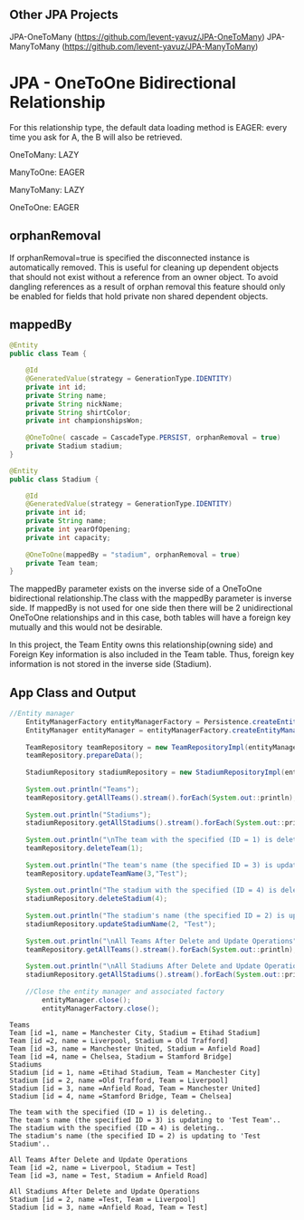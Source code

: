 ## Other JPA Projects 
JPA-OneToMany (https://github.com/levent-yavuz/JPA-OneToMany)
JPA-ManyToMany (https://github.com/levent-yavuz/JPA-ManyToMany)
# JPA - OneToOne Bidirectional Relationship

For this relationship type, the default data loading method is EAGER: every time you ask for A, the B will also be retrieved.

OneToMany: LAZY

ManyToOne: EAGER

ManyToMany: LAZY

OneToOne: EAGER

## orphanRemoval
If orphanRemoval=true is specified the disconnected  instance is automatically removed. This is useful for cleaning up dependent objects that should not exist without a reference from an owner object.
To avoid dangling references as a result of orphan removal this feature should only be enabled for fields that hold private non shared dependent objects.

## mappedBy
```java
@Entity
public class Team {

	@Id
	@GeneratedValue(strategy = GenerationType.IDENTITY)
	private int id;
	private String name;
	private String nickName;
	private String shirtColor;
	private int championshipsWon;
	
	@OneToOne( cascade = CascadeType.PERSIST, orphanRemoval = true)
	private Stadium stadium;
}
```
```java
@Entity
public class Stadium {

	@Id
	@GeneratedValue(strategy = GenerationType.IDENTITY)
	private int id;
	private String name;
	private int yearOfOpening;
	private int capacity;
	
	@OneToOne(mappedBy = "stadium", orphanRemoval = true)
	private Team team; 
}
```

The mappedBy parameter exists on the inverse side of a OneToOne bidirectional relationship.The class with the mappedBy parameter is inverse side.
If mappedBy is not used for one side then there will be 2 unidirectional OneToOne relationships and in this case, both tables will have a foreign key mutually and this would not be desirable.

In this project, the Team Entity owns this relationship(owning side) and Foreign Key information is also included in the Team table. Thus, foreign key information is not stored in the inverse side (Stadium).

## App Class and Output
```java
//Entity manager
	EntityManagerFactory entityManagerFactory = Persistence.createEntityManagerFactory("JPAOneToOneUnit");
	EntityManager entityManager = entityManagerFactory.createEntityManager();
		
	TeamRepository teamRepository = new TeamRepositoryImpl(entityManager);
	teamRepository.prepareData();
		
	StadiumRepository stadiumRepository = new StadiumRepositoryImpl(entityManager);
		
	System.out.println("Teams");
	teamRepository.getAllTeams().stream().forEach(System.out::println);
		
	System.out.println("Stadiums");
	stadiumRepository.getAllStadiums().stream().forEach(System.out::println);
		
	System.out.println("\nThe team with the specified (ID = 1) is deleting..");
	teamRepository.deleteTeam(1);
		
	System.out.println("The team's name (the specified ID = 3) is updating to 'Test Team'..");
	teamRepository.updateTeamName(3,"Test");
		
	System.out.println("The stadium with the specified (ID = 4) is deleting..");
	stadiumRepository.deleteStadium(4);
		
	System.out.println("The stadium's name (the specified ID = 2) is updating to 'Test Stadium'..");
	stadiumRepository.updateStadiumName(2, "Test");
		
	System.out.println("\nAll Teams After Delete and Update Operations");
	teamRepository.getAllTeams().stream().forEach(System.out::println);
		
	System.out.println("\nAll Stadiums After Delete and Update Operations");
	stadiumRepository.getAllStadiums().stream().forEach(System.out::println);
		
	//Close the entity manager and associated factory
        entityManager.close();
        entityManagerFactory.close();
```
```
Teams
Team [id =1, name = Manchester City, Stadium = Etihad Stadium]
Team [id =2, name = Liverpool, Stadium = Old Trafford]
Team [id =3, name = Manchester United, Stadium = Anfield Road]
Team [id =4, name = Chelsea, Stadium = Stamford Bridge]
Stadiums
Stadium [id = 1, name =Etihad Stadium, Team = Manchester City]
Stadium [id = 2, name =Old Trafford, Team = Liverpool]
Stadium [id = 3, name =Anfield Road, Team = Manchester United]
Stadium [id = 4, name =Stamford Bridge, Team = Chelsea]

The team with the specified (ID = 1) is deleting..
The team's name (the specified ID = 3) is updating to 'Test Team'..
The stadium with the specified (ID = 4) is deleting..
The stadium's name (the specified ID = 2) is updating to 'Test Stadium'..

All Teams After Delete and Update Operations
Team [id =2, name = Liverpool, Stadium = Test]
Team [id =3, name = Test, Stadium = Anfield Road]

All Stadiums After Delete and Update Operations
Stadium [id = 2, name =Test, Team = Liverpool]
Stadium [id = 3, name =Anfield Road, Team = Test]
```
